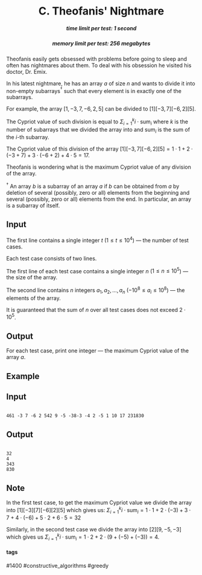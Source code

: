 <h1 style='text-align: center;'> C. Theofanis' Nightmare</h1>

<h5 style='text-align: center;'>time limit per test: 1 second</h5>
<h5 style='text-align: center;'>memory limit per test: 256 megabytes</h5>

Theofanis easily gets obsessed with problems before going to sleep and often has nightmares about them. To deal with his obsession he visited his doctor, Dr. Emix.

In his latest nightmare, he has an array $a$ of size $n$ and wants to divide it into non-empty subarrays$^{\dagger}$ such that every element is in exactly one of the subarrays.

For example, the array $[1,-3,7,-6,2,5]$ can be divided to $[1] [-3,7] [-6,2] [5]$. 

The Cypriot value of such division is equal to $\Sigma_{i=1}^{k} i \cdot \mathrm{sum}_i$ where $k$ is the number of subarrays that we divided the array into and $\mathrm{sum}_i$ is the sum of the $i$-th subarray.

The Cypriot value of this division of the array $[1] [-3,7] [-6,2] [5] = 1 \cdot 1 + 2 \cdot (-3 + 7) + 3 \cdot (-6 + 2) + 4 \cdot 5 = 17$. 

Theofanis is wondering what is the maximum Cypriot value of any division of the array.

$^{\dagger}$ An array $b$ is a subarray of an array $a$ if $b$ can be obtained from $a$ by deletion of several (possibly, zero or all) elements from the beginning and several (possibly, zero or all) elements from the end. In particular, an array is a subarray of itself.

## Input

The first line contains a single integer $t$ ($1 \le t \le 10^4$) — the number of test cases.

Each test case consists of two lines. 

The first line of each test case contains a single integer $n$ ($1 \le n \le 10^{5}$) — the size of the array. 

The second line contains $n$ integers $a_1, a_2, \ldots, a_n$ ($-10^8 \le a_i \le 10^{8}$) — the elements of the array.

It is guaranteed that the sum of $n$ over all test cases does not exceed $2 \cdot 10^{5}$.

## Output

For each test case, print one integer — the maximum Cypriot value of the array $a$.

## Example

## Input


```

461 -3 7 -6 2 542 9 -5 -38-3 -4 2 -5 1 10 17 231830
```
## Output


```

32
4
343
830

```
## Note

In the first test case, to get the maximum Cypriot value we divide the array into $[1][-3][7][-6][2][5]$ which gives us: $\Sigma_{i=1}^{k} i \cdot \mathrm{sum}_i = 1 \cdot 1 + 2 \cdot (-3) + 3 \cdot 7 + 4 \cdot (-6) + 5 \cdot 2 + 6 \cdot 5 = 32$

Similarly, in the second test case we divide the array into $[2][9,-5,-3]$ which gives us $\Sigma_{i=1}^{k} i \cdot \mathrm{sum}_i = 1 \cdot 2 + 2 \cdot (9 + (-5) + (-3)) = 4$.



#### tags 

#1400 #constructive_algorithms #greedy 